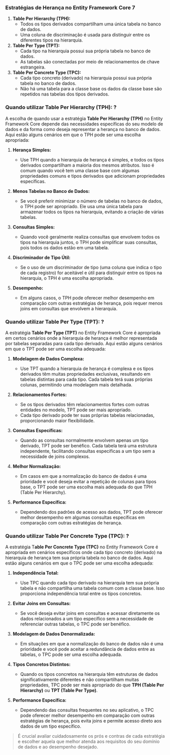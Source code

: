 
### Estratégias de Herança no Entity Framework Core 7

1.  **Table Per Hierarchy (TPH):**
    -   Todos os tipos derivados compartilham uma única tabela no banco de dados.
    -   Uma coluna de discriminação é usada para distinguir entre os diferentes tipos na hierarquia.
2.  **Table Per Type (TPT):**
    -   Cada tipo na hierarquia possui sua própria tabela no banco de dados.
    -   As tabelas são conectadas por meio de relacionamentos de chave estrangeira.
3.  **Table Per Concrete Type (TPC):**
    -   Cada tipo concreto (derivado) na hierarquia possui sua própria tabela no banco de dados.
    -   Não há uma tabela para a classe base os dados da classe base são repetidos nas tabelas dos tipos derivados.

### Quando utilizar **Table Per Hierarchy (TPH):** ?

A escolha de quando usar a estratégia **Table Per Hierarchy (TPH)** no Entity Framework Core depende das necessidades específicas do seu modelo de dados e da forma como deseja representar a herança no banco de dados. Aqui estão alguns cenários em que o TPH pode ser uma escolha apropriada:

1.  **Herança Simples:**
    -   Use TPH quando a hierarquia de herança é simples, e todos os tipos derivados compartilham a maioria dos mesmos
    atributos. Isso é comum quando você tem uma classe base com algumas propriedades comuns e tipos derivados que
    adicionam propriedades específicas.

2.  **Menos Tabelas no Banco de Dados:**
    -   Se você preferir minimizar o número de tabelas no banco de dados, o TPH pode ser apropriado. Ele usa uma única
    tabela para armazenar todos os tipos na hierarquia, evitando a criação de várias tabelas.

3.  **Consultas Simples:**
    -   Quando você geralmente realiza consultas que envolvem todos os tipos na hierarquia juntos, o TPH pode simplificar
    suas consultas, pois todos os dados estão em uma tabela.

4.  **Discriminador de Tipo Útil:**
    -   Se o uso de um discriminador de tipo (uma coluna que indica o tipo de cada registro) for aceitável e útil para distinguir
    entre os tipos na hierarquia, o TPH é uma escolha apropriada.

5.  **Desempenho:**
    -   Em alguns casos, o TPH pode oferecer melhor desempenho em comparação com outras estratégias de herança, pois
    requer menos joins em consultas que envolvem a hierarquia.

### Quando utilizar **Table Per Type (TPT):** ?

A estratégia **Table Per Type (TPT)** no Entity Framework Core é apropriada em certos cenários onde a hierarquia de herança é melhor representada por tabelas separadas para cada tipo derivado. Aqui estão alguns cenários em que o TPT pode ser uma escolha adequada:

1.  **Modelagem de Dados Complexa:**
    -   Use TPT quando a hierarquia de herança é complexa e os tipos derivados têm muitas propriedades exclusivas,
    resultando em tabelas distintas para cada tipo. Cada tabela terá suas próprias colunas, permitindo uma modelagem
    mais detalhada.

2.  **Relacionamentos Fortes:**
    -   Se os tipos derivados têm relacionamentos fortes com outras entidades no modelo, TPT pode ser mais apropriado.
    -   Cada tipo derivado pode ter suas próprias tabelas relacionadas, proporcionando maior flexibilidade.

3.  **Consultas Específicas:**
    -   Quando as consultas normalmente envolvem apenas um tipo derivado, TPT pode ser benéfico. Cada tabela terá uma
        estrutura independente, facilitando consultas específicas a um tipo sem a necessidade de joins complexos.

4.  **Melhor Normalização:**
    -   Em casos em que a normalização do banco de dados é uma prioridade e você deseja evitar a repetição de colunas
    para tipos base, o TPT pode ser uma escolha mais adequada do que TPH (Table Per Hierarchy).

5.  **Performance Específica:**
    -   Dependendo dos padrões de acesso aos dados, TPT pode oferecer melhor desempenho em algumas consultas
    específicas em comparação com outras estratégias de herança.

### Quando utilizar Table Per Concrete Type (TPC): ?

A estratégia T**able Per Concrete Type (TPC)** no Entity Framework Core é apropriada em cenários específicos onde cada tipo concreto (derivado) na hierarquia de herança tem sua própria tabela no banco de dados. Aqui estão alguns cenários em que o TPC pode ser uma escolha adequada:

1.  **Independência Total:**
    -   Use TPC quando cada tipo derivado na hierarquia tem sua própria tabela e não compartilha uma tabela comum com a
    classe base. Isso proporciona independência total entre os tipos concretos.

2.  **Evitar Joins em Consultas:**
    -   Se você deseja evitar joins em consultas e acessar diretamente os dados relacionados a um tipo específico sem a
    necessidade de referenciar outras tabelas, o TPC pode ser benéfico.

3.  **Modelagem de Dados Denormalizada:**
    -   Em situações em que a normalização do banco de dados não é uma prioridade e você pode aceitar a redundância de
    dados entre as tabelas, o TPC pode ser uma escolha adequada.

4.  **Tipos Concretos Distintos:**
    -   Quando os tipos concretos na hierarquia têm estruturas de dados significativamente diferentes e não compartilham
    muitas propriedades, TPC pode ser mais apropriado do que **TPH (Table Per Hierarchy)** ou **TPT (Table Per Type)**.

5.  **Performance Específica:**
    -   Dependendo das consultas frequentes no seu aplicativo, o TPC pode oferecer melhor desempenho em comparação
    com outras estratégias de herança, pois evita joins e permite acesso direto aos dados de um tipo específico.

> É crucial avaliar cuidadosamente os prós e contras de cada estratégia
> e escolher aquela que melhor atenda aos requisitos do seu domínio de
> dados e ao desempenho desejado.